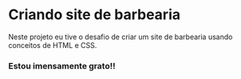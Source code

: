 # Criando site de barbearia

Neste projeto eu tive o desafio de criar um site de barbearia usando conceitos de HTML e CSS.

### Estou imensamente grato!!
